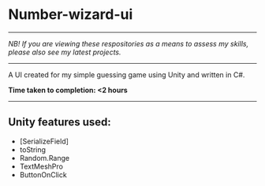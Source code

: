 # Number-wizard-ui

_________________________

*NB! If you are viewing these respositories as a means to assess my skills, please also see my latest projects.*
_________________________

A UI created for my simple guessing game using Unity and written in C#.

**Time taken to completion: <2 hours**

_________________________

## Unity features used:

* [SerializeField]
* toString
* Random.Range
* TextMeshPro
* ButtonOnClick
